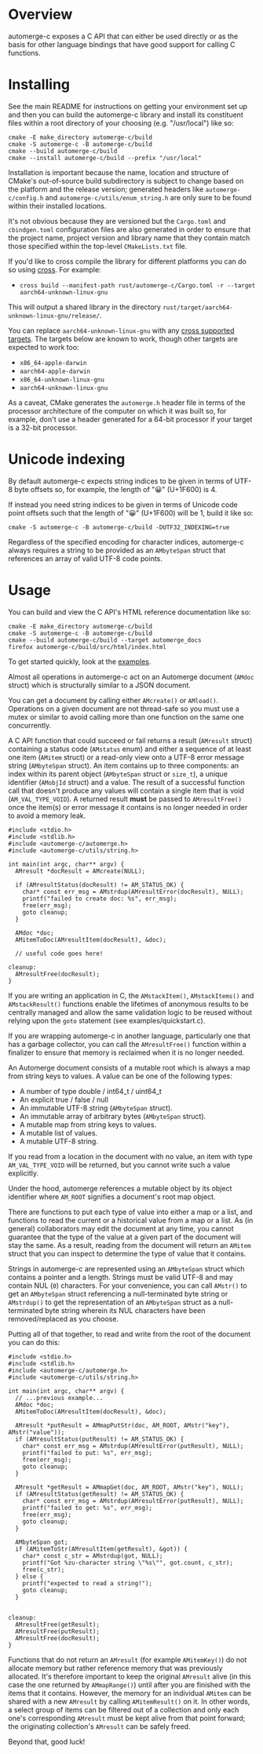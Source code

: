 # Overview

automerge-c exposes a C API that can either be used directly or as the basis
for other language bindings that have good support for calling C functions.

# Installing

See the main README for instructions on getting your environment set up and then
you can build the automerge-c library and install its constituent files within
a root directory of your choosing (e.g. "/usr/local") like so:

```shell
cmake -E make_directory automerge-c/build
cmake -S automerge-c -B automerge-c/build
cmake --build automerge-c/build
cmake --install automerge-c/build --prefix "/usr/local"
```

Installation is important because the name, location and structure of CMake's
out-of-source build subdirectory is subject to change based on the platform and
the release version; generated headers like `automerge-c/config.h` and
`automerge-c/utils/enum_string.h` are only sure to be found within their
installed locations.

It's not obvious because they are versioned but the `Cargo.toml` and
`cbindgen.toml` configuration files are also generated in order to ensure that
the project name, project version and library name that they contain match those
specified within the top-level `CMakeLists.txt` file.

If you'd like to cross compile the library for different platforms you can do so
using [cross](https://github.com/cross-rs/cross). For example:

- `cross build --manifest-path rust/automerge-c/Cargo.toml -r --target aarch64-unknown-linux-gnu`

This will output a shared library in the directory `rust/target/aarch64-unknown-linux-gnu/release/`.

You can replace `aarch64-unknown-linux-gnu` with any
[cross supported targets](https://github.com/cross-rs/cross#supported-targets).
The targets below are known to work, though other targets are expected to work
too:

- `x86_64-apple-darwin`
- `aarch64-apple-darwin`
- `x86_64-unknown-linux-gnu`
- `aarch64-unknown-linux-gnu`

As a caveat, CMake generates the `automerge.h` header file in terms of the
processor architecture of the computer on which it was built so, for example,
don't use a header generated for a 64-bit processor if your target is a 32-bit
processor.

# Unicode indexing

By default automerge-c expects string indices to be given in terms of UTF-8 byte
offsets so, for example, the length of "😀" (U+1F600) is 4.

If instead you need string indices to be given in terms of Unicode code point
offsets such that the length of "😀" (U+1F600) will be 1, build it like so:

`cmake -S automerge-c -B automerge-c/build -DUTF32_INDEXING=true`

Regardless of the specified encoding for character indices, automerge-c always
requires a string to be provided as an `AMbyteSpan` struct that references an
array of valid UTF-8 code points.

# Usage

You can build and view the C API's HTML reference documentation like so:

```shell
cmake -E make_directory automerge-c/build
cmake -S automerge-c -B automerge-c/build
cmake --build automerge-c/build --target automerge_docs
firefox automerge-c/build/src/html/index.html
```

To get started quickly, look at the
[examples](https://github.com/automerge/automerge/tree/main/rust/automerge-c/examples).

Almost all operations in automerge-c act on an Automerge document
(`AMdoc` struct) which is structurally similar to a JSON document.

You can get a document by calling either `AMcreate()` or `AMload()`. Operations
on a given document are not thread-safe so you must use a mutex or similar to
avoid calling more than one function on the same one concurrently.

A C API function that could succeed or fail returns a result (`AMresult` struct)
containing a status code (`AMstatus` enum) and either a sequence of at least one
item (`AMitem` struct) or a read-only view onto a UTF-8 error message string
(`AMbyteSpan` struct).
An item contains up to three components: an index within its parent object
(`AMbyteSpan` struct or `size_t`), a unique identifier (`AMobjId` struct) and a
value.
The result of a successful function call that doesn't produce any values will
contain a single item that is void (`AM_VAL_TYPE_VOID`).
A returned result **must** be passed to `AMresultFree()` once the item(s) or
error message it contains is no longer needed in order to avoid a memory leak.

```
#include <stdio.h>
#include <stdlib.h>
#include <automerge-c/automerge.h>
#include <automerge-c/utils/string.h>

int main(int argc, char** argv) {
  AMresult *docResult = AMcreate(NULL);

  if (AMresultStatus(docResult) != AM_STATUS_OK) {
    char* const err_msg = AMstrdup(AMresultError(docResult), NULL);
    printf("failed to create doc: %s", err_msg);
    free(err_msg);
    goto cleanup;
  }

  AMdoc *doc;
  AMitemToDoc(AMresultItem(docResult), &doc);

  // useful code goes here!

cleanup:
  AMresultFree(docResult);
}
```

If you are writing an application in C, the `AMstackItem()`, `AMstackItems()`
and `AMstackResult()` functions enable the lifetimes of anonymous results to be
centrally managed and allow the same validation logic to be reused without
relying upon the `goto` statement (see examples/quickstart.c).

If you are wrapping automerge-c in another language, particularly one that has a
garbage collector, you can call the `AMresultFree()` function within a finalizer
to ensure that memory is reclaimed when it is no longer needed.

An Automerge document consists of a mutable root which is always a map from
string keys to values. A value can be one of the following types:

- A number of type double / int64_t / uint64_t
- An explicit true / false / null
- An immutable UTF-8 string (`AMbyteSpan` struct).
- An immutable array of arbitrary bytes (`AMbyteSpan` struct).
- A mutable map from string keys to values.
- A mutable list of values.
- A mutable UTF-8 string.

If you read from a location in the document with no value, an item with type
`AM_VAL_TYPE_VOID` will be returned, but you cannot write such a value
explicitly.

Under the hood, automerge references a mutable object by its object identifier
where `AM_ROOT` signifies a document's root map object.

There are functions to put each type of value into either a map or a list, and
functions to read the current or a historical value from a map or a list. As
(in general) collaborators may edit the document at any time, you cannot
guarantee that the type of the value at a given part of the document will stay
the same. As a result, reading from the document will return an `AMitem` struct
that you can inspect to determine the type of value that it contains.

Strings in automerge-c are represented using an `AMbyteSpan` struct which
contains a pointer and a length. Strings must be valid UTF-8 and may contain
NUL (`0`) characters.
For your convenience, you can call `AMstr()` to get an `AMbyteSpan` struct
referencing a null-terminated byte string or `AMstrdup()` to get the
representation of an `AMbyteSpan` struct as a null-terminated byte string
wherein its NUL characters have been removed/replaced as you choose.

Putting all of that together, to read and write from the root of the document
you can do this:

```
#include <stdio.h>
#include <stdlib.h>
#include <automerge-c/automerge.h>
#include <automerge-c/utils/string.h>

int main(int argc, char** argv) {
  // ...previous example...
  AMdoc *doc;
  AMitemToDoc(AMresultItem(docResult), &doc);

  AMresult *putResult = AMmapPutStr(doc, AM_ROOT, AMstr("key"), AMstr("value"));
  if (AMresultStatus(putResult) != AM_STATUS_OK) {
    char* const err_msg = AMstrdup(AMresultError(putResult), NULL);
    printf("failed to put: %s", err_msg);
    free(err_msg);
    goto cleanup;
  }

  AMresult *getResult = AMmapGet(doc, AM_ROOT, AMstr("key"), NULL);
  if (AMresultStatus(getResult) != AM_STATUS_OK) {
    char* const err_msg = AMstrdup(AMresultError(putResult), NULL);
    printf("failed to get: %s", err_msg);
    free(err_msg);
    goto cleanup;
  }

  AMbyteSpan got;
  if (AMitemToStr(AMresultItem(getResult), &got)) {
    char* const c_str = AMstrdup(got, NULL);
    printf("Got %zu-character string \"%s\"", got.count, c_str);
    free(c_str);
  } else {
    printf("expected to read a string!");
    goto cleanup;
  }


cleanup:
  AMresultFree(getResult);
  AMresultFree(putResult);
  AMresultFree(docResult);
}
```

Functions that do not return an `AMresult` (for example `AMitemKey()`) do
not allocate memory but rather reference memory that was previously
allocated. It's therefore important to keep the original `AMresult` alive (in
this case the one returned by `AMmapRange()`) until after you are finished with
the items that it contains. However, the memory for an individual `AMitem` can
be shared with a new `AMresult` by calling `AMitemResult()` on it. In other
words, a select group of items can be filtered out of a collection and only each
one's corresponding `AMresult` must be kept alive from that point forward; the
originating collection's `AMresult` can be safely freed.

Beyond that, good luck!
